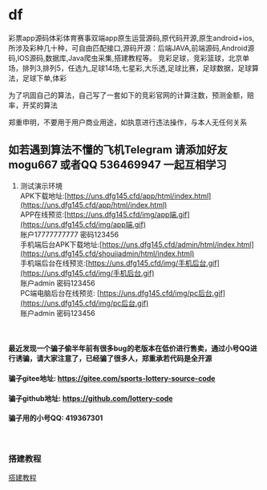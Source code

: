 # df
彩票app源码体彩体育赛事双端app原生运营源码,原代码开源,原生android+ios,所涉及彩种几十种，可自由匹配接口,源码开源：后端JAVA,前端源码,Android源码,IOS源码,数据库,Java爬虫采集,搭建教程等。
竞彩足球，竞彩篮球，北京单场，排列3,排列5，任选九,足球14场,七星彩,大乐透,足球比赛，足球数据，足球算法，足球下单,体彩

为了巩固自己的算法，自己写了一套如下的竞彩官网的计算注数，预测金额，赔率，开奖的算法

郑重申明，不要用于用户商业用途，如执意进行违法操作，与本人无任何关系
## 如若遇到算法不懂的飞机Telegram 请添加好友 mogu667 或者QQ 536469947 一起互相学习

1.  测试演示环境  <br>
APK下载地址:[https://uns.dfg145.cfd/app/html/index.html](https://uns.dfg145.cfd/app/html/index.html)<br>
APP在线预览:[https://uns.dfg145.cfd/img/app端.gif](https://uns.dfg145.cfd/img/app端.gif)<br>
账户17777777777 密码123456 <br>
手机端后台APK下载地址:[https://uns.dfg145.cfd/admin/html/index.html](https://uns.dfg145.cfd/shoujiadmin/html/index.html)<br>
手机端后台在线预览:[https://uns.dfg145.cfd/img/手机后台.gif](https://uns.dfg145.cfd/img/手机后台.gif)<br>
账户admin 密码123456 <br>
PC端电脑后台在线预览: [https://uns.dfg145.cfd/img/pc后台.gif](https://uns.dfg145.cfd/img/pc后台.gif)<br>
账户admin 密码123456 <br>
<br>


#### 最近发现一个骗子偷半年前有很多bug的老版本在低价进行售卖，通过小号QQ进行诱骗，请大家注意了，已经骗了很多人，郑重承若代码是全开源
#### 骗子gitee地址:  https://gitee.com/sports-lottery-source-code
#### 骗子github地址: https://github.com/lottery-code
#### 骗子用的小号QQ: 419367301

<br>

### 搭建教程
[搭建教程](https://youtu.be/7BIIAtqUiUI)
